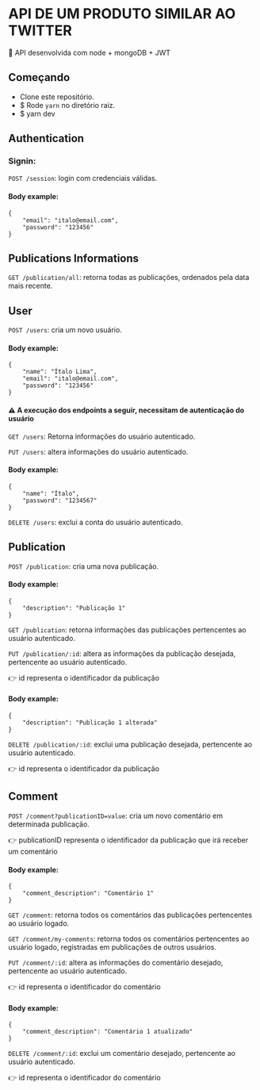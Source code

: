 # API DE UM PRODUTO SIMILAR AO TWITTER

:rocket: API desenvolvida com node + mongoDB + JWT

## Começando

- Clone este repositório.
- \$ Rode `yarn` no diretório raiz.
- \$ yarn dev

## Authentication

### Signin:

`POST /session`: login com credenciais válidas.

#### Body example:

```
{
	"email": "italo@email.com",
	"password": "123456"
}
```

## Publications Informations

`GET /publication/all`: retorna todas as publicações, ordenados pela data mais recente.

## User

`POST /users`: cria um novo usuário.

#### Body example:

```
{
	"name": "Ítalo Lima",
	"email": "italo@email.com",
	"password": "123456"
}
```

#### :warning: A execução dos endpoints a seguir, necessitam de autenticação do usuário

`GET /users`: Retorna informações do usuário autenticado.

`PUT /users`: altera informações do usuário autenticado.

#### Body example:

```
{
	"name": "Ítalo",
	"password": "1234567"
}
```

`DELETE /users`: exclui a conta do usuário autenticado.

## Publication

`POST /publication`: cria uma nova publicação.

#### Body example:

```
{
	"description": "Publicação 1"
}
```

`GET /publication`: retorna informações das publicações pertencentes ao usuário autenticado.

`PUT /publication/:id`: altera as informações da publicação desejada, pertencente ao usuário autenticado.

:point_right: id representa o identificador da publicação

#### Body example:

```
{
	"description": "Publicação 1 alterada"
}
```

`DELETE /publication/:id`: exclui uma publicação desejada, pertencente ao usuário autenticado.

:point_right: id representa o identificador da publicação

## Comment

`POST /comment?publicationID=value`: cria um novo comentário em determinada publicação.

:point_right: publicationID representa o identificador da publicação que irá receber um comentário

#### Body example:

```
{
	"comment_description": "Comentário 1"
}
```

`GET /comment`: retorna todos os comentários das publicações pertencentes ao usuário logado.

`GET /comment/my-comments`: retorna todos os comentários pertencentes ao usuário logado, registradas em publicações de outros usuários.

`PUT /comment/:id`: altera as informações do comentário desejado, pertencente ao usuário autenticado.

:point_right: id representa o identificador do comentário

#### Body example:

```
{
	"comment_description": "Comentário 1 atualizado"
}
```

`DELETE /comment/:id`: exclui um comentário desejado, pertencente ao usuário autenticado.

:point_right: id representa o identificador do comentário
